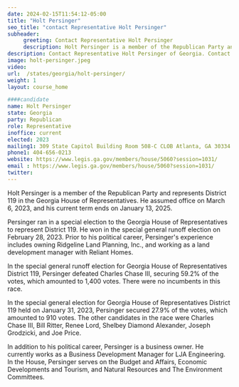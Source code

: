 ```yaml
---
date: 2024-02-15T11:54:12-05:00
title: "Holt Persinger"
seo_title: "contact Representative Holt Persinger"
subheader:
     greeting: Contact Representative Holt Persinger
     description: Holt Persinger is a member of the Republican Party and represents District 119 in the Georgia House of Representatives. He assumed office on March 6, 2023, and his current term ends on January 13, 2025.
description: Contact Representative Holt Persinger of Georgia. Contact information for Holt Persinger includes email address, phone number, and mailing address.
image: holt-persinger.jpeg
video:
url:  /states/georgia/holt-persinger/
weight: 1
layout: course_home

####candidate
name: Holt Persinger
state: Georgia
party: Republican
role: Representative
inoffice: current
elected: 2023
mailing1: 309 State Capitol Building Room 508-C CLOB Atlanta, GA 30334
phone1: 404-656-0213
website: https://www.legis.ga.gov/members/house/5060?session=1031/
email : https://www.legis.ga.gov/members/house/5060?session=1031/
twitter:
---
```


Holt Persinger is a member of the Republican Party and represents District 119 in the Georgia House of Representatives. He assumed office on March 6, 2023, and his current term ends on January 13, 2025.

Persinger ran in a special election to the Georgia House of Representatives to represent District 119. He won in the special general runoff election on February 28, 2023. Prior to his political career, Persinger's experience includes owning Ridgeline Land Planning, Inc., and working as a land development manager with Reliant Homes.

In the special general runoff election for Georgia House of Representatives District 119, Persinger defeated Charles Chase III, securing 59.2% of the votes, which amounted to 1,400 votes. There were no incumbents in this race.

In the special general election for Georgia House of Representatives District 119 held on January 31, 2023, Persinger secured 27.9% of the votes, which amounted to 910 votes. The other candidates in the race were Charles Chase III, Bill Ritter, Renee Lord, Shelbey Diamond Alexander, Joseph Grodzicki, and Joe Price.

In addition to his political career, Persinger is a business owner. He currently works as a Business Development Manager for LJA Engineering. In the House, Persinger serves on the Budget and Affairs, Economic Developments and Tourism, and Natural Resources and The Environment Committees.
